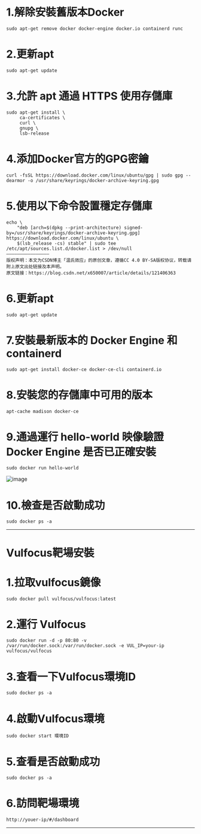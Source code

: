 # 1.解除安裝舊版本Docker
```
sudo apt-get remove docker docker-engine docker.io containerd runc
```
# 2.更新apt
```
sudo apt-get update
```
# 3.允許 apt 通過 HTTPS 使用存儲庫
```
sudo apt-get install \
     ca-certificates \
     curl \
     gnupg \
     lsb-release
```
# 4.添加Docker官方的GPG密鑰
```
curl -fsSL https://download.docker.com/linux/ubuntu/gpg | sudo gpg --dearmor -o /usr/share/keyrings/docker-archive-keyring.gpg
```
# 5.使用以下命令設置穩定存儲庫
```
echo \
    "deb [arch=$(dpkg --print-architecture) signed-by=/usr/share/keyrings/docker-archive-keyring.gpg] https://download.docker.com/linux/ubuntu \
    $(lsb_release -cs) stable" | sudo tee /etc/apt/sources.list.d/docker.list > /dev/null
————————————————
版权声明：本文为CSDN博主「温氏效应」的原创文章，遵循CC 4.0 BY-SA版权协议，转载请附上原文出处链接及本声明。
原文链接：https://blog.csdn.net/x650007/article/details/121406363
```
# 6.更新apt
```
sudo apt-get update
```
# 7.安裝最新版本的 Docker Engine 和 containerd
```
sudo apt-get install docker-ce docker-ce-cli containerd.io
```
# 8.安裝您的存儲庫中可用的版本
```
apt-cache madison docker-ce
```
# 9.通過運行 hello-world 映像驗證 Docker Engine 是否已正確安裝
```
sudo docker run hello-world
```
![image](https://user-images.githubusercontent.com/71476447/201526906-1d27f1a3-60a9-4ccd-b949-d07fedcc4e08.png)

# 10.檢查是否啟動成功
```
sudo docker ps -a
```

****
# Vulfocus靶場安裝
# 1.拉取vulfocus鏡像
```
sudo docker pull vulfocus/vulfocus:latest
```
# 2.運行 Vulfocus
```
sudo docker run -d -p 80:80 -v /var/run/docker.sock:/var/run/docker.sock -e VUL_IP=your-ip vulfocus/vulfocus
```
# 3.查看一下Vulfocus環境ID
```
sudo docker ps -a
```
# 4.啟動Vulfocus環境
```
sudo docker start 環境ID
```
# 5.查看是否啟動成功
```
sudo docker ps -a
```
# 6.訪問靶場環境
```
http://youer-ip/#/dashboard
```
****
